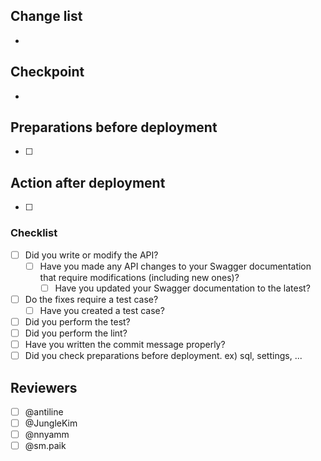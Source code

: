 ## Change list

-

## Checkpoint

-

## Preparations before deployment

- [ ]

## Action after deployment

- [ ]

### Checklist

- [ ] Did you write or modify the API?
  - [ ] Have you made any API changes to your Swagger documentation that require modifications (including new ones)?
    - [ ] Have you updated your Swagger documentation to the latest?
- [ ] Do the fixes require a test case?
  - [ ] Have you created a test case?
- [ ] Did you perform the test?
- [ ] Did you perform the lint?
- [ ] Have you written the commit message properly?
- [ ] Did you check preparations before deployment. ex) sql, settings, ...

## Reviewers

- [ ] @antiline
- [ ] @JungleKim
- [ ] @nnyamm
- [ ] @sm.paik

